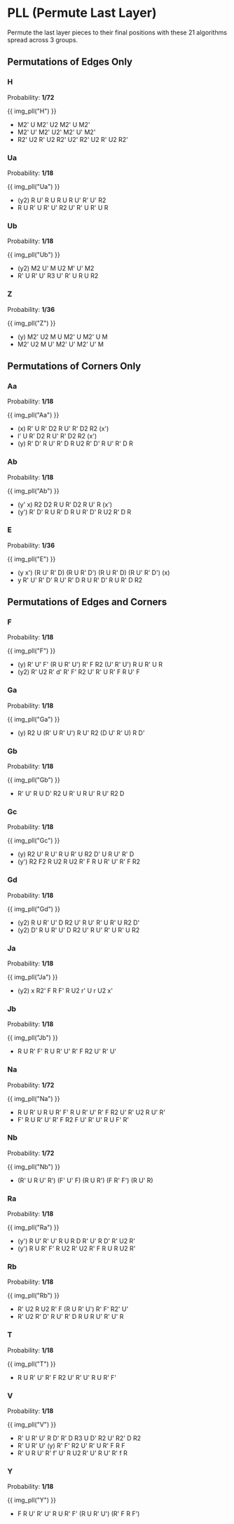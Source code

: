 # PLL (Permute Last Layer)

Permute the last layer pieces to their final positions with these 21 algorithms spread across 3 groups.

## Permutations of Edges Only

### H

Probability: **1/72**

{{ img_pll("H") }}

- M2' U M2' U2 M2' U M2'
- M2' U' M2' U2' M2' U' M2'
- R2' U2 R' U2 R2' U2' R2' U2 R' U2 R2'

### Ua

Probability: **1/18**

{{ img_pll("Ua") }}

- (y2) R U' R U R U R U' R' U' R2
- R U R' U R' U' R2 U' R' U R' U R

### Ub

Probability: **1/18**

{{ img_pll("Ub") }}

- (y2) M2 U' M U2 M' U' M2
- R' U R' U' R3 U' R' U R U R2

### Z

Probability: **1/36**

{{ img_pll("Z") }}

- (y) M2' U2 M U M2' U M2' U M
- M2' U2 M U' M2' U' M2' U' M

## Permutations of Corners Only

### Aa

Probability: **1/18**

{{ img_pll("Aa") }}

- (x) R' U R' D2 R U' R' D2 R2 (x')
- l' U R' D2 R U' R' D2 R2 (x')
- (y) R' D' R U' R' D R U2 R' D' R U' R' D R

### Ab

Probability: **1/18**

{{ img_pll("Ab") }}

- (y' x) R2 D2 R U R' D2 R U' R (x')
- (y') R' D' R U R' D R U R' D' R U2 R' D R

### E

Probability: **1/36**

{{ img_pll("E") }}

- (y x') (R U' R' D) (R U R' D') (R U R' D) (R U' R' D') (x)
- y R' U' R' D' R U' R' D R U R' D' R U R' D R2

## Permutations of Edges and Corners

### F

Probability: **1/18**

{{ img_pll("F") }}

- (y) R' U' F' (R U R' U') R' F R2 (U' R' U') R U R' U R
- (y2) R' U2 R' d' R' F' R2 U' R' U R' F R U' F

### Ga

Probability: **1/18**

{{ img_pll("Ga") }}

- (y) R2 U (R' U R' U') R U' R2 (D U' R' U) R D'

### Gb

Probability: **1/18**

{{ img_pll("Gb") }}

- R' U' R U D' R2 U R' U R U' R U' R2 D

### Gc

Probability: **1/18**

{{ img_pll("Gc") }}

- (y) R2 U' R U' R U R' U R2 D' U R U' R' D
- (y') R2 F2 R U2 R U2 R' F R U R' U' R' F R2

### Gd

Probability: **1/18**

{{ img_pll("Gd") }}

- (y2) R U R' U' D R2 U' R U' R' U R' U R2 D'
- (y2) D' R U R' U' D R2 U' R U' R' U R' U R2

### Ja

Probability: **1/18**

{{ img_pll("Ja") }}

- (y2) x R2' F R F' R U2 r' U r U2 x'

### Jb

Probability: **1/18**

{{ img_pll("Jb") }}

- R U R' F' R U R' U' R' F R2 U' R' U'

### Na

Probability: **1/72**

{{ img_pll("Na") }}

- R U R' U R U R' F' R U R' U' R' F R2 U' R' U2 R U' R'
- F' R U R' U' R' F R2 F U' R' U' R U F' R'

### Nb

Probability: **1/72**

{{ img_pll("Nb") }}

- (R' U R U' R') (F' U' F) (R U R') (F R' F') (R U' R)

### Ra

Probability: **1/18**

{{ img_pll("Ra") }}

- (y') R U' R' U' R U R D R' U' R D' R' U2 R'
- (y') R U R' F' R U2 R' U2 R' F R U R U2 R'

### Rb

Probability: **1/18**

{{ img_pll("Rb") }}

- R' U2 R U2 R' F (R U R' U') R' F' R2' U'
- R' U2 R' D' R U' R' D R U R U' R' U' R

### T

Probability: **1/18**

{{ img_pll("T") }}

- R U R' U' R' F R2 U' R' U' R U R' F'

### V

Probability: **1/18**

{{ img_pll("V") }}

- R' U R' U' R D' R' D R3 U D' R2 U' R2' D R2
- R' U R' U' (y) R' F' R2 U' R' U R' F R F
- R' U R U' R' f' U' R U2 R' U' R U' R' f R

### Y

Probability: **1/18**

{{ img_pll("Y") }}

- F R U' R' U' R U R' F' (R U R' U') (R' F R F')
